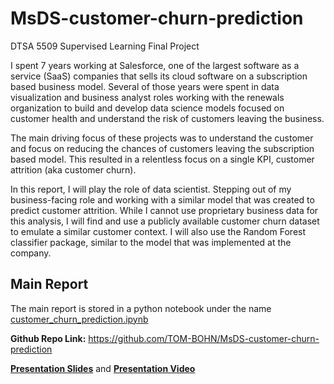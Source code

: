# MsDS-customer-churn-prediction
DTSA 5509 Supervised Learning Final Project

I spent 7 years working at Salesforce, one of the largest software as a service (SaaS) companies that sells its cloud software on a subscription based business model. Several of those years were spent in data visualization and business analyst roles working with the renewals organization to build and develop data science models focused on customer health and understand the risk of customers leaving the business.

The main driving focus of these projects was to understand the customer and focus on reducing the chances of customers leaving the subscription based model.  This resulted in a relentless focus on a single KPI, customer attrition (aka customer churn).

In this report, I will play the role of data scientist.  Stepping out of my business-facing role and working with a similar model that was created to predict customer attrition. While I cannot use proprietary business data for this analysis, I will find and use a publicly available customer churn dataset to emulate a similar customer context. I will also use the Random Forest classifier package, similar to the model that was implemented at the company.

## Main Report
The main report is stored in a python notebook under the name [customer_churn_prediction.ipynb](customer_churn_prediction.ipynb)

**Github Repo Link:** https://github.com/TOM-BOHN/MsDS-customer-churn-prediction

**[Presentation Slides](https://docs.google.com/presentation/d/1MVGBJoYfayA7F4XZ3TbNTLYXJ-UuapbMyhLUlm4V3Mw/edit?usp=sharing)** and **[Presentation Video](TBD)**
